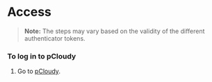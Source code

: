 # Access
>**Note:** The steps may vary based on the validity of the different authenticator tokens.  


### To log in to pCloudy

1. Go to [pCloudy](https://hats.pcloudy.com/).  
    